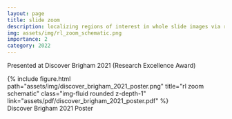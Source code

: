 ```yaml
---
layout: page
title: slide zoom
description: localizing regions of interest in whole slide images via reinforcement learning
img: assets/img/rl_zoom_schematic.png
importance: 2
category: 2022
---
```


Presented at Discover Brigham 2021 (Research Excellence Award)

<div class="row">
    <div class="col-sm mt-3 mt-md-0">
        {% include figure.html path="assets/img/discover_brigham_2021_poster.png" title="rl zoom schematic" class="img-fluid rounded z-depth-1" link="assets/pdf/discover_brigham_2021_poster.pdf" %}
    </div>
</div>
<div class="caption">
    Discover Brigham 2021 Poster
</div>
